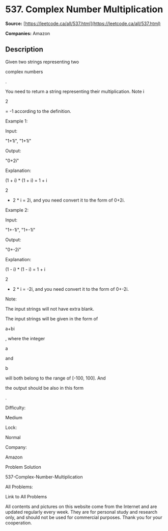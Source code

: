 # 537. Complex Number Multiplication

**Source:** [https://leetcode.ca/all/537.html](https://leetcode.ca/all/537.html)

**Companies:** Amazon

## Description

Given two strings representing two

complex
        numbers

.

You need to return a string representing their multiplication. Note i

2

= -1
        according to the definition.

Example 1:

Input:

"1+1i", "1+1i"

Output:

"0+2i"

Explanation:

(1 + i) * (1 + i) = 1 + i

2

+ 2 * i = 2i, and you need convert it to the form of 0+2i.

Example 2:

Input:

"1+-1i", "1+-1i"

Output:

"0+-2i"

Explanation:

(1 - i) * (1 - i) = 1 + i

2

- 2 * i = -2i, and you need convert it to the form of 0+-2i.

Note:

The input strings will not have extra blank.

The input strings will be given in the form of

a+bi

, where the integer

a

and

b

will both belong to the range of [-100, 100]. And

the output should be
                also in this form

.

Difficulty:

Medium

Lock:

Normal

Company:

Amazon

Problem Solution

537-Complex-Number-Multiplication

All Problems:

Link to All Problems

All contents and pictures on this website come from the Internet and are updated regularly every week. They are for personal study and research only, and should not be used for commercial purposes. Thank you for your cooperation.

